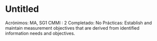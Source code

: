 # Untitled

Acrónimos: MA, SG1
CMMI : 2
Completado: No
Prácticas: Establish and maintain measurement objectives that are derived from identified information needs and objectives.